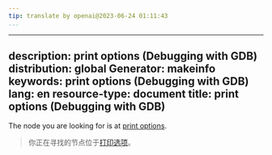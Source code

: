 ```yaml
---
tip: translate by openai@2023-06-24 01:11:43
...
```

---
description: print options (Debugging with GDB)
distribution: global
Generator: makeinfo
keywords: print options (Debugging with GDB)
lang: en
resource-type: document
title: print options (Debugging with GDB)
---

The node you are looking for is at [print options](Data.html#print-options).

> 你正在寻找的节点位于[打印选项](Data.html#print-options)。
